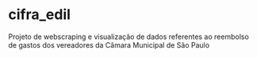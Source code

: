 # cifra_edil
Projeto de webscraping e visualização de dados referentes ao reembolso de gastos dos vereadores da Câmara Municipal de São Paulo
